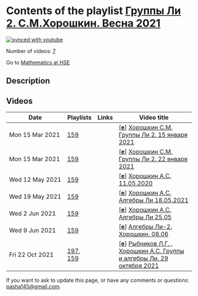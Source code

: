 # Contents of the playlist [Группы Ли 2. С.М.Хорошкин. Весна 2021](https://www.youtube.com/playlist?list=PLq3E5oubNNoDn4DrkM-Tftt8C5XT4tGBs)

[![synced with youtube](https://img.shields.io/github/last-commit/mathphysschool/mathphysschool.github.io/autoupdate1?label=synced%20with%20youtube)](https://github.com/mathphysschool/mathphysschool.github.io/commits/autoupdate1)

Number of videos: [7](#videos)

Go to [Mathematics at HSE](../README.md)

## Description



## Videos

|Date|Playlists|Links|Video title|
|---|---|---|---|
| Mon&nbsp;15&nbsp;Mar&nbsp;2021 | [159](../playlists/159 "Группы Ли 2. С.М.Хорошкин. Весна 2021") |  | [[**e**](https://studio.youtube.com/video/FeuiH6ZgD8I/edit "Edit")] [Хорошкин С.М. Группы Ли 2. 15 января 2021](https://www.youtube.com/watch?v=FeuiH6ZgD8I&list=PLq3E5oubNNoDn4DrkM-Tftt8C5XT4tGBs) |
| Mon&nbsp;15&nbsp;Mar&nbsp;2021 | [159](../playlists/159 "Группы Ли 2. С.М.Хорошкин. Весна 2021") |  | [[**e**](https://studio.youtube.com/video/HzJvJzR5suI/edit "Edit")] [Хорошкин С.М. Группы Ли 2. 22 января 2021](https://www.youtube.com/watch?v=HzJvJzR5suI&list=PLq3E5oubNNoDn4DrkM-Tftt8C5XT4tGBs) |
| Wed&nbsp;12&nbsp;May&nbsp;2021 | [159](../playlists/159 "Группы Ли 2. С.М.Хорошкин. Весна 2021") |  | [[**e**](https://studio.youtube.com/video/xO5-SYfhvb4/edit "Edit")] [Хорошкин А.С. 11.05.2020](https://www.youtube.com/watch?v=xO5-SYfhvb4&list=PLq3E5oubNNoDn4DrkM-Tftt8C5XT4tGBs) |
| Wed&nbsp;19&nbsp;May&nbsp;2021 | [159](../playlists/159 "Группы Ли 2. С.М.Хорошкин. Весна 2021") |  | [[**e**](https://studio.youtube.com/video/S5Z5EizpA18/edit "Edit")] [Хорошкин А.С. Алгебры Ли 18.05.2021](https://www.youtube.com/watch?v=S5Z5EizpA18&list=PLq3E5oubNNoDn4DrkM-Tftt8C5XT4tGBs) |
| Wed&nbsp;2&nbsp;Jun&nbsp;2021 | [159](../playlists/159 "Группы Ли 2. С.М.Хорошкин. Весна 2021") |  | [[**e**](https://studio.youtube.com/video/ZXyvpFlVkVs/edit "Edit")] [Хорошкин А.С. Алгебры Ли 25.05](https://www.youtube.com/watch?v=ZXyvpFlVkVs&list=PLq3E5oubNNoDn4DrkM-Tftt8C5XT4tGBs) |
| Wed&nbsp;9&nbsp;Jun&nbsp;2021 | [159](../playlists/159 "Группы Ли 2. С.М.Хорошкин. Весна 2021") |  | [[**e**](https://studio.youtube.com/video/QvJ3xYQAApA/edit "Edit")] [Алгебры Ли-2. Хорошкин. 08.06](https://www.youtube.com/watch?v=QvJ3xYQAApA&list=PLq3E5oubNNoDn4DrkM-Tftt8C5XT4tGBs) |
| Fri&nbsp;22&nbsp;Oct&nbsp;2021 | [197](../playlists/197 "Рыбников Л.Г. Группы и алгебры Ли, осень 2021"), [159](../playlists/159 "Группы Ли 2. С.М.Хорошкин. Весна 2021") |  | [[**e**](https://studio.youtube.com/video/VUXhDT7MTSs/edit "Edit")] [Рыбников Л.Г. , Хорошкин А.С. Группы и алгебры Ли. 29 октября 2021](https://www.youtube.com/watch?v=VUXhDT7MTSs&list=PLq3E5oubNNoDn4DrkM-Tftt8C5XT4tGBs) |


 If you want to ask to update this page, or have any comments or questions: <pasha145@gmail.com>.